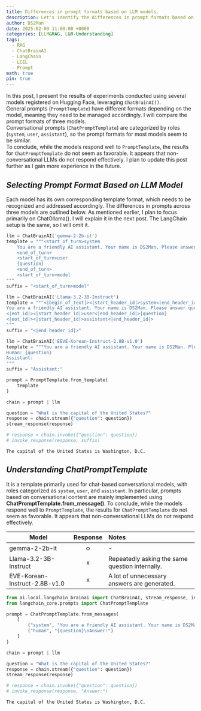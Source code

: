 ```yaml
---
title: Differences in prompt formats based on LLM models.
description: Let's identify the differences in prompt formats based on LLM models.
author: DS2Man
date: 2025-02-09 11:00:00 +0000
categories: [LLM&RAG, L&R-Understanding]
tags:
  - RAG
  - ChatBrainAI
  - LangChain
  - LCEL
  - Prompt
math: true
pin: true
---
```


In this post, I present the results of experiments conducted using several models registered on Hugging Face, leveraging `ChatBrainAI()`.   
General prompts (`PromptTemplate`) have different formats depending on the model, meaning they need to be managed accordingly. I will compare the prompt formats of three models.  
Conversational prompts (`ChatPromptTemplate`) are categorized by roles (`system`, `user`, `assistant`), so the prompt formats for most models seem to be similar.  
To conclude, while the models respond well to `PromptTemplate`, the results for `ChatPromptTemplate` do not seem as favorable. It appears that non-conversational LLMs do not respond effectively. I plan to update this post further as I gain more experience in the future.

<!--
이번 글에서는 ChatBrainAI()을 활용해서 허깅페이스에 등록된 몇가지 모델을 가지고 실험한 결과입니다.
일반형 프롬프트(PromptTemplate)는 모델에 따라 포멧이 다릅니다. 즉 모델에 따라서 관리될 필요가 있습니다. 3모델에 대해서 Prompt Format을 비교해보겠습니다.
대화형 프롬프트(ChatPromptTemplate)는 Role 구분(system, user, assistant)되어 있습니다.  그래서 대부분의 모델의 Prompt Format이 유사한 거 같습니다.
결론적으로 이야기 하면 PromptTemplate에는 잘 응답하나, ChatPromptTemplate의 경우에는 답변의 결과가 좋은 것 같지 않습니다. 
대화형 LLM이 아닌 모델이 응답을 잘 안하는 거 같은데, 향후 경험이 쌓이면 해당 글은 업데이트를 추가적으로 할 예정입니다.
-->

## *Selecting Prompt Format Based on LLM Model*

Each model has its own corresponding template format, which needs to be recognized and addressed accordingly. The differences in prompts across three models are outlined below. As mentioned earlier, I plan to focus primarily on ChatOllama(). I will explain it in the next post. The LangChain setup is the same, so I will omit it.
 
<!--
모델에 맞는 Template Format이 존재함. 이것을 인지하고 대응해줘야합니다. 3가지 모델에 따른 Prompt 차이점은 아래와 같습니다. 앞서 말한것처럼 저는 ChatOllama() 위주로 사용할 예정입니다 (다음 글에서 설명할께요). LangChain 구성은 동일하므로 생략할께요.
-->

~~~python
llm = ChatBrainAI('gemma-2-2b-it')
template = """<start_of_turn>system
    You are a friendly AI assistant. Your name is DS2Man. Please answer questions briefly.
    <end_of_turn>
    <start_of_turn>user
    {question}
    <end_of_turn>
    <start_of_turn>model
"""
suffix = "<start_of_turn>model"

llm = ChatBrainAI('Llama-3.2-3B-Instruct')
template = """<|begin_of_text|><|start_header_id|>system<|end_header_id|>
You are a friendly AI assistant. Your name is DS2Man. Please answer questions briefly.
<|eot_id|><|start_header_id|>user<|end_header_id|>{question}
<|eot_id|><|start_header_id|>assistant<|end_header_id|>
"""
suffix = "<|end_header_id|>"

llm = ChatBrainAI('EEVE-Korean-Instruct-2.8B-v1.0')
template = """You are a friendly AI assistant. Your name is DS2Man. Please answer questions briefly.
Human: {question}
Assistant:
"""
suffix = "Assistant:"
~~~

~~~python
prompt = PromptTemplate.from_template(
    template
) 

chain = prompt | llm

question = "What is the capital of the United States?"
response = chain.stream({"question": question})
stream_response(response)

# response = chain.invoke({"question": question})
# invoke_response(response, suffix)
~~~

```
The capital of the United States is Washington, D.C.
```


## *Understanding ChatPromptTemplate*

It is a template primarily used for chat-based conversational models, with roles categorized as `system`, `user`, and `assistant`. In particular, prompts based on conversational content are mainly implemented using **ChatPromptTemplate.from_message()**. To conclude, while the models respond well to `PromptTemplate`, the results for `ChatPromptTemplate` do not seem as favorable. It appears that non-conversational LLMs do not respond effectively. 

|Model|Response|Notes|
|---|:---:|:---|
|gemma-2-2b-it|ㅇ|-|
|Llama-3.2-3B-Instruct|x|Repeatedly asking the same question internally.|
|EVE-Korean-Instruct-2.8B-v1.0|x|A lot of unnecessary answers are generated.|

<!--
채팅 기반 대화형 모델에 주요 사용되는 템플릿입니다. Role 구분(system, user, assistant)되어 있습니다. 특히 대화 내용을 기반으로 한 Prompt 구현은 ChatPromptTemplate.from_message() 로 주로 합니다. 
-->

~~~python
from ai.local.langchain_brainai import ChatBrainAI, stream_response, invoke_response
from langchain_core.prompts import ChatPromptTemplate

prompt = ChatPromptTemplate.from_messages(
    [
        ("system", "You are a friendly AI assistant. Your name is DS2Man. Please answer questions briefly."),
        ("human", "{question}\nAnswer:")
    ]
)

chain = prompt | llm

question = "What is the capital of the United States?"
response = chain.stream({"question": question})
stream_response(response)

# response = chain.invoke({"question": question})
# invoke_response(response, "Answer:")
~~~

```
The capital of the United States is Washington, D.C.
```